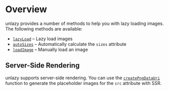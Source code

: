 # Overview

unlazy provides a number of methods to help you with lazy loading images. The following methods are available:

- [`lazyLoad`](/api/lazy-load) – Lazy load images
- [`autoSizes`](/api/auto-sizes) – Automatically calculate the `sizes` attribute
- [`loadImage`](/api/load-image) – Manually load an image

## Server-Side Rendering

unlazy supports server-side rendering. You can use the [`createPngDataUri`](/api/blurhash-create-png-data-uri) function to generate the placeholder images for the `src` attribute with SSR.
